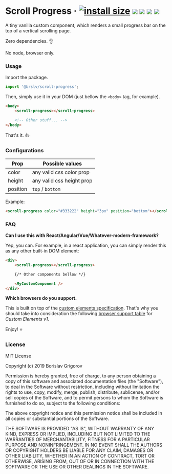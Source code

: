 # Scroll Progress · [![install size](https://packagephobia.now.sh/badge?p=@brslv/scroll-progress)](https://packagephobia.now.sh/result?p=@brslv/scroll-progress) ![](https://img.shields.io/github/license/brslv/scroll-progress.svg) ![](https://img.shields.io/github/issues/brslv/scroll-progress.svg) ![](https://img.shields.io/badge/dependencies-0-brightgreen.svg) ![](https://img.shields.io/badge/custom%20elements-hell%20yeah!-yellow.svg)

A tiny vanilla custom component, which renders a small progress bar on the top of a vertical scrolling page.

Zero dependencies. 👌

No node, browser only.

### Usage

Import the package.

```javascript
import '@brslv/scroll-progress';
```

Then, simply use it in your DOM (just bellow the `<body>` tag, for example).

```html
<body>
    <scroll-progress></scroll-progress>

    <!-- Other stuff... -->
</body>
```

That's it. 👍

### Configurations
| **Prop**    | **Possible values**       |
| ----------- |---------------------------|
| color       | any valid css color prop  |
| height      | any valid css height prop |
| position    | `top` / `bottom`          |

Example:

```html
<scroll-progress color="#333222" height="3px" position="bottom"></scroll-progress>
```

### FAQ
**Can I use this with React/Angular/Vue/Whatever-modern-framework?**

Yep, you can.
For example, in a react application, you can simply render this as any other built-in DOM element:
```html
<div>
    <scroll-progress></scroll-progress>

    {/* Other components bellow */}

    <MyCustomComponent />
</div>
```

**Which browsers do you support.**

This is built on top of the [custom elements specification](https://www.webcomponents.org/specs). That's why you should take into consideration the following [browser support table](https://caniuse.com/#feat=custom-elementsv1) for *Custom Elements v1*.

Enjoy! ⭐️

### License

MIT License

Copyright (c) 2019 Borislav Grigorov

Permission is hereby granted, free of charge, to any person obtaining a copy
of this software and associated documentation files (the "Software"), to deal
in the Software without restriction, including without limitation the rights
to use, copy, modify, merge, publish, distribute, sublicense, and/or sell
copies of the Software, and to permit persons to whom the Software is
furnished to do so, subject to the following conditions:

The above copyright notice and this permission notice shall be included in all
copies or substantial portions of the Software.

THE SOFTWARE IS PROVIDED "AS IS", WITHOUT WARRANTY OF ANY KIND, EXPRESS OR
IMPLIED, INCLUDING BUT NOT LIMITED TO THE WARRANTIES OF MERCHANTABILITY,
FITNESS FOR A PARTICULAR PURPOSE AND NONINFRINGEMENT. IN NO EVENT SHALL THE
AUTHORS OR COPYRIGHT HOLDERS BE LIABLE FOR ANY CLAIM, DAMAGES OR OTHER
LIABILITY, WHETHER IN AN ACTION OF CONTRACT, TORT OR OTHERWISE, ARISING FROM,
OUT OF OR IN CONNECTION WITH THE SOFTWARE OR THE USE OR OTHER DEALINGS IN THE
SOFTWARE.